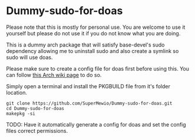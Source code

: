 # Dummy-sudo-for-doas
Please note that this is mostly for personal use. You are welcome to use it yourself but please do not use it if you do not know what you are doing.

This is a dummy arch package that will satisfy base-devel's sudo dependency allowing me to uninstall sudo and also create a symlink so sudo will use doas.

Please make sure to create a config file for doas first before using this. You can follow [this Arch wiki page](https://wiki.archlinux.org/title/Doas) to do so.

Simply open a terminal and install the PKGBUILD file from it's folder location. 

```
git clone https://github.com/SuperMewio/Dummy-sudo-for-doas.git
cd Dummy-sudo-for-doas
makepkg -si
```

TODO:
Have it automatically generate a config for doas and set the config files correct permissions.
